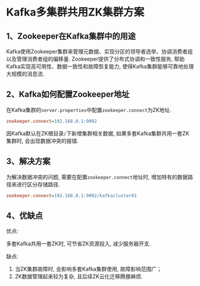 # Kafka多集群共用ZK集群方案

## 1、Zookeeper在Kafka集群中的用途

Kafka使用Zookeeper集群来管理元数据、实现分区的领导者选举、协调消费者组以及管理消费者组的偏移量. Zookeeper提供了分布式协调和一致性服务, 帮助Kafka实现高可用性、数据一致性和故障恢复能力, 使得Kafka集群能够可靠地处理大规模的消息流. 

## 2、Kafka如何配置Zookeeper地址

在Kafka集群的`server.properties`中配置`zookeeper.connect`为ZK地址.

```ini
zookeeper.connect=192.168.0.1:9092
```

因Kafka默认在ZK根目录`/`下新增集群相关数据, 如果多套Kafka集群共用一套ZK集群时, 会出现数据冲突的报错. 

## 3、解决方案

为解决数据冲突的问题, 需要在配置`zookeeper.connect`地址时, 增加特有的数据路径来进行区分存储路径. 

```ini
zookeeper.connect=192.168.0.1:9092/kafkacluster01
```

## 4、优缺点

优点:

多套Kafka共用一套ZK时, 可节省ZK资源投入, 减少服务器开支. 

缺点:

1. 当ZK集群故障时, 会影响多套Kafka集群使用, 故障影响范围广；
2. ZK数据管理起来较为复杂, 且后续ZK云化迁移腾挪麻烦. 
